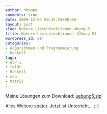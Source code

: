 ```yaml
---
author: nhoppe
comments: true
date: 2009-12-04 09:45:54+00:00
layout: post
slug: hohere-listenfunktionen-ubung-5
title: Höhere Listenfunktionen (Übung 5)
wordpress_id: 98
categories:
- Algorithmen und Programmierung
- Haskell
tags:
- AlP I
- foldr
- Haskell
- map
- Matrix
---
```


Meine Lösungen zum Download: [uebung5.zip](http://www.nielshoppe.de/files/downloads/inf/alp1_ws0910/uebung5.zip)

Alles Weitere später. Jetzt ist Unterricht... ;-)
